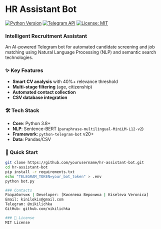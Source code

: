 # HR Assistant Bot 

[![Python Version](https://img.shields.io/badge/python-3.8%2B-blue)](https://www.python.org/)
[![Telegram API](https://img.shields.io/badge/Telegram%20Bot%20API-20.0%2B-blue)](https://core.telegram.org/bots/api)
[![License: MIT](https://img.shields.io/badge/License-MIT-yellow.svg)](https://opensource.org/licenses/MIT)

### Intelligent Recruitment Assistant

An AI-powered Telegram bot for automated candidate screening and job matching using Natural Language Processing (NLP) and semantic search technologies.

### ✨ Key Features
- **Smart CV analysis** with 40%+ relevance threshold
- **Multi-stage filtering** (age, citizenship)
- **Automated contact collection**
- **CSV database integration**

### 🛠 Tech Stack
- **Core**: Python 3.8+
- **NLP**: Sentence-BERT (`paraphrase-multilingual-MiniLM-L12-v2`)
- **Framework**: `python-telegram-bot` v20+
- **Data**: Pandas/CSV

### 🚀 Quick Start
```bash
git clone https://github.com/yourusername/hr-assistant-bot.git
cd hr-assistant-bot
pip install -r requirements.txt
echo "TELEGRAM_TOKEN=your_bot_token" > .env
python bot.py

### Contacts
Разработчик | Developer: [Киселева Вероника | Kiseleva Veronica]
Email: kinilokis@gmail.com
Telegram: @nikilichka
GitHub: github.com/nikilichka

### 📜 License
MIT License